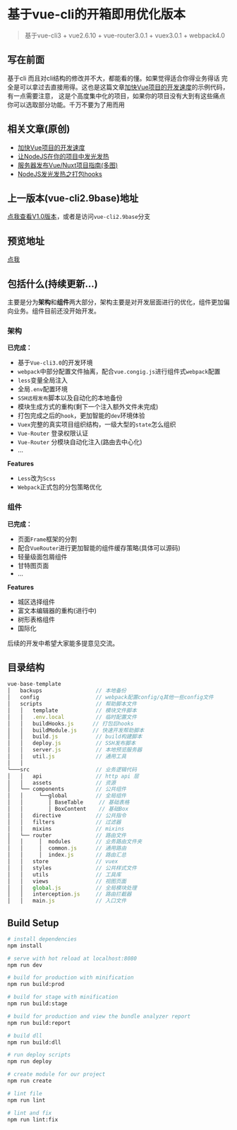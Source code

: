 # 基于vue-cli的开箱即用优化版本

> 基于vue-cli3 + vue2.6.10 + vue-router3.0.1 + vuex3.0.1 + webpack4.0

## 写在前面

基于cli 而且对cli结构的修改并不大，都能看的懂。如果觉得适合你得业务得话 完全是可以拿过去直接用得。这也是这篇文章[加快Vue项目的开发速度](https://github.com/QDMarkMan/CodeBlog/blob/master/Vue/%E5%8A%A0%E5%BF%ABVue%E9%A1%B9%E7%9B%AE%E7%9A%84%E5%BC%80%E5%8F%91%E9%80%9F%E5%BA%A6.md)的示例代码，有一点需要注意， 这是个高度集中化的项目，如果你的项目没有大到有这些痛点你可以选取部分功能。千万不要为了用而用

## 相关文章(原创)

- [加快Vue项目的开发速度](https://juejin.im/post/5c106485e51d450e657571a6)
- [让NodeJS在你的项目中发光发热](https://juejin.im/post/5d0751f7e51d455d88219efa)
- [服务器发布Vue/Nuxt项目指南(多图)](https://juejin.im/post/5d09f10ef265da1b602907ab)
- [NodeJS发光发热之打包hooks](https://juejin.im/post/5d2eed7cf265da1bbb0410bb)

## 上一版本(vue-cli2.9base)地址

<font color=red>[点我查看V1.0版本](https://github.com/QDMarkMan/vue-base-template/tree/vue-cli2.9base)</font>，或者是访问`vue-cli2.9base`分支

## 预览地址
[点我](https://qdmarkman.github.io/vue-base-template/dist/index.html)

## 包括什么(持续更新...)

主要是分为**架构**和**组件**两大部分，架构主要是对开发层面进行的优化，组件更加偏向业务。组件目前还没开始开发。

### 架构

**已完成：**
- 基于`Vue-cli3.0`的开发环境
- `webpack`中部分配置文件抽离，配合`vue.congig.js`进行组件式`webpack`配置
- `less`变量全局注入
- 全局`.env`配置环境
- `SSH远程发布`脚本以及自动化的本地备份
- 模块生成方式的重构(剩下一个注入额外文件未完成)
- 打包完成之后的`hook`，更加智能的`dev`环境体验
- `Vuex`完整的真实项目组织结构，一级大型的`state`怎么组织
- `Vue-Router` 登录权限认证
- `Vue-Router` 分模块自动化注入(路由去中心化)
- ...

**Features**
- `Less`改为`Scss`
- `Webpack`正式包的分包策略优化

### 组件

**已完成：**
- 页面`Frame`框架的分割
- 配合`VueRouter`进行更加智能的组件缓存策略(具体可以源码)
- 轻量级面包屑组件
- 甘特图页面
- ...

**Features**
- 城区选择组件
- 富文本编辑器的重构(进行中)
- 树形表格组件
- 国际化

后续的开发中希望大家能多提意见交流。

## 目录结构
```js
vue-base-template
│   backups                 // 本地备份
│   config                  // webpack配置config/q其他一些config文件
│   scripts                 // 帮助脚本文件
│   │   template            // 模块文件脚本
│   │   .env.local          // 临时配置文件
│   │   buildHooks.js      // 打包后hooks
│   │   buildModule.js     // 快速开发帮助脚本
│   │   build.js            // build构建脚本
│   │   deploy.js           // SSH发布脚本
│   │   server.js           // 本地预览服务器
│   │   util.js             // 通用工具
│   │   
└───src                     // 业务逻辑代码
│   │   api                 // http api 层
│   │   assets              // 资源
│   └── components          // 公共组件
│   │     └──global         // 全局组件
│   │        │ BaseTable     // 基础表格
│   │        │ BoxContent    // 基础Box
│   │   directive           // 公共指令
│   │   filters             // 过滤器
│   │   mixins              // mixins
│   └── router              // 路由文件
│   │     │  modules        // 业务路由文件夹
│   │     │  common.js      // 通用路由
│   │     │  index.js       // 路由汇总
│   │   store               // vuex
│   │   styles              // 公共样式文件
│   │   utils               // 工具库
│   │   views               // 视图页面
│   │   global.js           // 全局模块处理
│   │   interception.js     // 路由拦截器
│   │   main.js             // 入口文件
```


## Build Setup

``` bash
# install dependencies
npm install

# serve with hot reload at localhost:8080
npm run dev

# build for production with minification
npm run build:prod

# build for stage with minification
npm run build:stage

# build for production and view the bundle analyzer report
npm run build:report

# build dll
npm run build:dll

# run deploy scripts
npm run deploy

# create module for our project
npm run create 

# lint file
npm run lint 

# lint and fix
npm run lint:fix 
```
